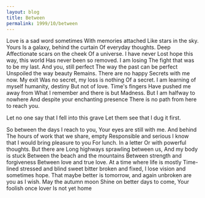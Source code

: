 ```yaml
---
layout: blog
title: Between
permalink: 1999/10/between
---
```


Love is a sad word sometimes
With memories attached
Like stars in the sky. Yours
Is a galaxy, behind the curtain
Of everyday thoughts. Deep
Affectionate scars on the cheek
Of a universe. I have never
Lost hope this way, this world
Has never been so removed. I am losing
The fight that was to be my last.
And you, still perfect
The way the past can be perfect
Unspoiled the way beauty
Remains. There are no happy
Secrets with me now. My exit
Was no secret, my loss is nothing
Of a secret. I am learning of myself
humanity, destiny
But not of love. Time's fingers
Have pushed me away from
What I remember and there is but
Madness. But I am halfway to nowhere
And despite your enchanting presence
There is no path from here to reach you.

Let no one say that I fell into this grave
Let them see that I dug it first.

 So between the days I reach to you,
Your eyes are still with me. And behind
The hours of work that we share, empty
Responsible and serious
I know that I would bring pleasure to you
For lunch. In a letter
Or with powerful thoughts. But there are
Long highways sprawling between us,
And my body is stuck
Between the beach and the mountains
Between strength and forgiveness
Between love and true love.
At a time where life is mostly
Time-lined stressed and blind
sweet bitter broken
and fixed, I lose vision
and sometimes hope. That maybe
better is tomorrow, and again
unbroken are you as 
I wish. May the autumn moon
Shine on better days to come,
Your foolish once lover
Is not yet home
